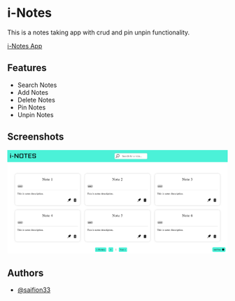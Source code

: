 
# i-Notes

This is a notes taking app with crud and pin unpin functionality.

[i-Notes App](https://i-notes-app.netlify.app/)

## Features

- Search Notes
- Add Notes
- Delete Notes
- Pin Notes
- Unpin Notes


## Screenshots

![App Screenshot](https://github.com/saifion33/notes-app/blob/master/public/i-Notes-screenshot.png)


## Authors

- [@saifion33](https://www.github.com/saifion33)
